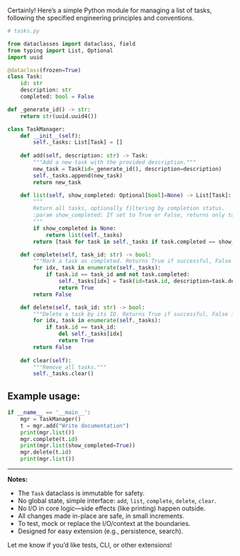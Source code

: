 Certainly! Here’s a simple Python module for managing a list of tasks, following the specified engineering principles and conventions.

```python
# tasks.py

from dataclasses import dataclass, field
from typing import List, Optional
import uuid

@dataclass(frozen=True)
class Task:
    id: str
    description: str
    completed: bool = False

def _generate_id() -> str:
    return str(uuid.uuid4())

class TaskManager:
    def __init__(self):
        self._tasks: List[Task] = []
    
    def add(self, description: str) -> Task:
        """Add a new task with the provided description."""
        new_task = Task(id=_generate_id(), description=description)
        self._tasks.append(new_task)
        return new_task

    def list(self, show_completed: Optional[bool]=None) -> List[Task]:
        """
        Return all tasks, optionally filtering by completion status.
        :param show_completed: If set to True or False, returns only tasks with that completed status.
        """
        if show_completed is None:
            return list(self._tasks)
        return [task for task in self._tasks if task.completed == show_completed]

    def complete(self, task_id: str) -> bool:
        """Mark a task as completed. Returns True if successful, False if not found."""
        for idx, task in enumerate(self._tasks):
            if task.id == task_id and not task.completed:
                self._tasks[idx] = Task(id=task.id, description=task.description, completed=True)
                return True
        return False

    def delete(self, task_id: str) -> bool:
        """Delete a task by its ID. Returns True if successful, False if not found."""
        for idx, task in enumerate(self._tasks):
            if task.id == task_id:
                del self._tasks[idx]
                return True
        return False
    
    def clear(self):
        """Remove all tasks."""
        self._tasks.clear()
```

## Example usage:

```python
if __name__ == '__main__':
    mgr = TaskManager()
    t = mgr.add("Write documentation")
    print(mgr.list())
    mgr.complete(t.id)
    print(mgr.list(show_completed=True))
    mgr.delete(t.id)
    print(mgr.list())
```

---

**Notes:**
- The `Task` dataclass is immutable for safety.
- No global state, simple interface: `add`, `list`, `complete`, `delete`, `clear`.
- No I/O in core logic—side effects (like printing) happen outside.
- All changes made in-place are safe, in small increments.
- To test, mock or replace the I/O/context at the boundaries.  
- Designed for easy extension (e.g., persistence, search).  

Let me know if you’d like tests, CLI, or other extensions!